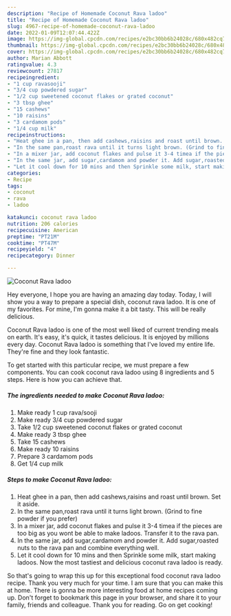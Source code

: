 ```yaml
---
description: "Recipe of Homemade Coconut Rava ladoo"
title: "Recipe of Homemade Coconut Rava ladoo"
slug: 4967-recipe-of-homemade-coconut-rava-ladoo
date: 2022-01-09T12:07:44.422Z
image: https://img-global.cpcdn.com/recipes/e2bc30bb6b24028c/680x482cq70/coconut-rava-ladoo-recipe-main-photo.jpg
thumbnail: https://img-global.cpcdn.com/recipes/e2bc30bb6b24028c/680x482cq70/coconut-rava-ladoo-recipe-main-photo.jpg
cover: https://img-global.cpcdn.com/recipes/e2bc30bb6b24028c/680x482cq70/coconut-rava-ladoo-recipe-main-photo.jpg
author: Marian Abbott
ratingvalue: 4.3
reviewcount: 27817
recipeingredient:
- "1 cup ravasooji"
- "3/4 cup powdered sugar"
- "1/2 cup sweetened coconut flakes or grated coconut"
- "3 tbsp ghee"
- "15 cashews"
- "10 raisins"
- "3 cardamom pods"
- "1/4 cup milk"
recipeinstructions:
- "Heat ghee in a pan, then add cashews,raisins and roast until brown. Set it aside."
- "In the same pan,roast rava until it turns light brown. (Grind to fine powder if you prefer)"
- "In a mixer jar, add coconut flakes and pulse it 3-4 timea if the pieces are too big as you wont be able to make ladoos. Transfer it to the rava pan."
- "In the same jar, add sugar,cardamom and powder it. Add sugar,roasted nuts to the rava pan and combine everything well."
- "Let it cool down for 10 mins and then Sprinkle some milk, start making ladoos. Now the most tastiest and delicious coconut rava ladoo is ready."
categories:
- Recipe
tags:
- coconut
- rava
- ladoo

katakunci: coconut rava ladoo 
nutrition: 206 calories
recipecuisine: American
preptime: "PT21M"
cooktime: "PT47M"
recipeyield: "4"
recipecategory: Dinner

---
```



![Coconut Rava ladoo](https://img-global.cpcdn.com/recipes/e2bc30bb6b24028c/680x482cq70/coconut-rava-ladoo-recipe-main-photo.jpg)

Hey everyone, I hope you are having an amazing day today. Today, I will show you a way to prepare a special dish, coconut rava ladoo. It is one of my favorites. For mine, I'm gonna make it a bit tasty. This will be really delicious.



Coconut Rava ladoo is one of the most well liked of current trending meals on earth. It's easy, it's quick, it tastes delicious. It is enjoyed by millions every day. Coconut Rava ladoo is something that I've loved my entire life. They're fine and they look fantastic.


To get started with this particular recipe, we must prepare a few components. You can cook coconut rava ladoo using 8 ingredients and 5 steps. Here is how you can achieve that.

<!--inarticleads1-->

##### The ingredients needed to make Coconut Rava ladoo:

1. Make ready 1 cup rava/sooji
1. Make ready 3/4 cup powdered sugar
1. Take 1/2 cup sweetened coconut flakes or grated coconut
1. Make ready 3 tbsp ghee
1. Take 15 cashews
1. Make ready 10 raisins
1. Prepare 3 cardamom pods
1. Get 1/4 cup milk




<!--inarticleads2-->

##### Steps to make Coconut Rava ladoo:

1. Heat ghee in a pan, then add cashews,raisins and roast until brown. Set it aside.
1. In the same pan,roast rava until it turns light brown. (Grind to fine powder if you prefer)
1. In a mixer jar, add coconut flakes and pulse it 3-4 timea if the pieces are too big as you wont be able to make ladoos. Transfer it to the rava pan.
1. In the same jar, add sugar,cardamom and powder it. Add sugar,roasted nuts to the rava pan and combine everything well.
1. Let it cool down for 10 mins and then Sprinkle some milk, start making ladoos. Now the most tastiest and delicious coconut rava ladoo is ready.




So that's going to wrap this up for this exceptional food coconut rava ladoo recipe. Thank you very much for your time. I am sure that you can make this at home. There is gonna be more interesting food at home recipes coming up. Don't forget to bookmark this page in your browser, and share it to your family, friends and colleague. Thank you for reading. Go on get cooking!

